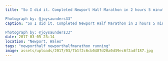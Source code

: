 ```yaml
---
title: "So I did it. Completed Newport Half Marathon in 2 hours 5 minutes 28 seconds. A first for me, the wind was horrible, thankfully the rain held off until I finished, but my feet felt good. Not quite the sub two hours I wanted but it gives me a target to beat next time.   

Photograph by: @joysaunders33"
caption: "So I did it. Completed Newport Half Marathon in 2 hours 5 minutes 28 seconds. A first for me, the wind was horrible, thankfully the rain held off until I finished, but my feet felt good. Not quite the sub two hours I wanted but it gives me a target to beat next time.   

Photograph by: @joysaunders33"
date: 2017-03-05 23:14
location: "Newport, Wales"
tags: "newporthalf newporthalfmarathon running"
image: assets/uploads/2017/03/7b1f2c6cb0487d20a0d39ec6f2adf187.jpg
---
```

